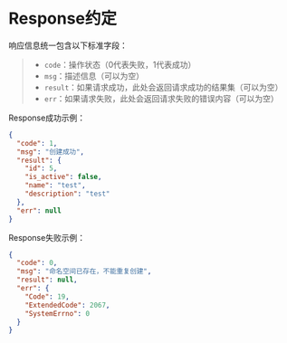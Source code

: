 # Response约定

响应信息统一包含以下标准字段：
> - `code`：操作状态（0代表失败，1代表成功）
> - `msg`：描述信息（可以为空）
> - `result`：如果请求成功，此处会返回请求成功的结果集（可以为空）
> - `err`：如果请求失败，此处会返回请求失败的错误内容（可以为空）

Response成功示例：

```json
{
  "code": 1,
  "msg": "创建成功",
  "result": {
    "id": 5,
    "is_active": false,
    "name": "test",
    "description": "test"
  },
  "err": null
}
```

Response失败示例：

```json
{
  "code": 0,
  "msg": "命名空间已存在，不能重复创建",
  "result": null,
  "err": {
    "Code": 19,
    "ExtendedCode": 2067,
    "SystemErrno": 0
  }
}
```



